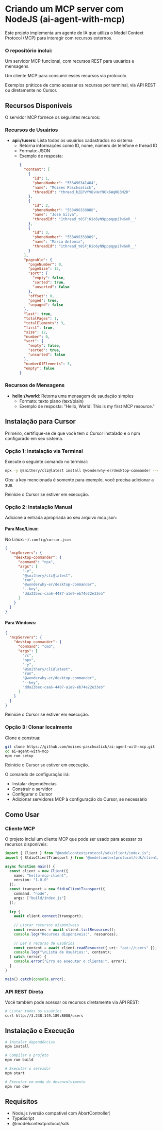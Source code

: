 # Criando um MCP server com NodeJS (ai-agent-with-mcp)

Este projeto implementa um agente de IA que utiliza o Model Context Protocol (MCP) para interagir com recursos externos.

### O repositório inclui:

Um servidor MCP funcional, com recursos REST para usuários e mensagens.

Um cliente MCP para consumir esses recursos via protocolo.

Exemplos práticos de como acessar os recursos por terminal, via API REST ou diretamente no Cursor.

## Recursos Disponíveis

O servidor MCP fornece os seguintes recursos:

### Recursos de Usuários
- **api://users**: Lista todos os usuários cadastrados no sistema
  - Retorna informações como ID, nome, número de telefone e thread ID
  - Formato: JSON
  - Exemplo de resposta:
    ```json
    {
      "content": [
        {
          "id": 1,
          "phoneNumber": "553496341404",
          "name": "Moisés Paschoalick",
          "threadId": "thread_bZEPVYVBvHxY9Ok6WqR63M2D"
        },
        {
          "id": 2,
          "phoneNumber": "553496338888",
          "name": "José Silva",
          "threadId": "1thread_t8SFjKio6yN9pppqypilwGoR__"
        },
        {
          "id": 3,
          "phoneNumber": "553496338889",
          "name": "Maria Antonia",
          "threadId": "1thread_t8SFjKio6yN9pppqypilwGoR__"
        }
      ],
      "pageable": {
        "pageNumber": 0,
        "pageSize": 12,
        "sort": {
          "empty": false,
          "sorted": true,
          "unsorted": false
        },
        "offset": 0,
        "paged": true,
        "unpaged": false
      },
      "last": true,
      "totalPages": 1,
      "totalElements": 3,
      "first": true,
      "size": 12,
      "number": 0,
      "sort": {
        "empty": false,
        "sorted": true,
        "unsorted": false
      },
      "numberOfElements": 3,
      "empty": false
    }
    ```

### Recursos de Mensagens
- **hello://world**: Retorna uma mensagem de saudação simples
  - Formato: texto plano (text/plain)
  - Exemplo de resposta: "Hello, World! This is my first MCP resource."

## Instalação para Cursor

Primeiro, certifique-se de que você tem o Cursor instalado e o npm configurado em seu sistema.

### Opção 1: Instalação via Terminal
Execute o seguinte comando no terminal:

```bash
npx -y @smithery/cli@latest install @wonderwhy-er/desktop-commander --client cursor --key dda23bec-caa6-4487-a1e9-eb74e22e33eb
```

Obs: a key mencionada é somente para exemplo, você precisa adicionar a sua.

Reinicie o Cursor se estiver em execução.

### Opção 2: Instalação Manual
Adicione a entrada apropriada ao seu arquivo mcp.json:

#### Para Mac/Linux:
No Linux: `~/.config/cursor.json`

```json
{
  "mcpServers": {
    "desktop-commander": {
      "command": "npx",
      "args": [
        "-y",
        "@smithery/cli@latest",
        "run",
        "@wonderwhy-er/desktop-commander",
        "--key",
        "dda23bec-caa6-4487-a1e9-eb74e22e33eb"
      ]
    }
  }
}
```

#### Para Windows:

```json
{
  "mcpServers": {
    "desktop-commander": {
      "command": "cmd",
      "args": [
        "/c",
        "npx",
        "-y",
        "@smithery/cli@latest",
        "run",
        "@wonderwhy-er/desktop-commander",
        "--key",
        "dda23bec-caa6-4487-a1e9-eb74e22e33eb"
      ]
    }
  }
}
```

Reinicie o Cursor se estiver em execução.

### Opção 3: Clonar localmente
Clone e construa:

```bash
git clone https://github.com/moises-paschoalick/ai-agent-with-mcp.git
cd ai-agent-with-mcp
npm run setup
```

Reinicie o Cursor se estiver em execução.

O comando de configuração irá:
- Instalar dependências
- Construir o servidor
- Configurar o Cursor
- Adicionar servidores MCP à configuração do Cursor, se necessário

## Como Usar

### Cliente MCP

O projeto inclui um cliente MCP que pode ser usado para acessar os recursos disponíveis:

```typescript
import { Client } from "@modelcontextprotocol/sdk/client/index.js";
import { StdioClientTransport } from "@modelcontextprotocol/sdk/client/stdio.js";

async function main() {
  const client = new Client({
    name: "hello-mcp-client",
    version: "1.0.0"
  });
  const transport = new StdioClientTransport({
    command: "node",
    args: ["build/index.js"]
  });
  
  try {
    await client.connect(transport);
    
    // Listar recursos disponíveis
    const resources = await client.listResources();
    console.log("Recursos disponíveis:", resources);
    
    // Ler o recurso de usuários
    const content = await client.readResource({ uri: "api://users" });
    console.log("\nLista de Usuários:", content);
  } catch (error) {
    console.error("Erro ao executar o cliente:", error);
  }
}

main().catch(console.error);
```

### API REST Direta

Você também pode acessar os recursos diretamente via API REST:

```bash
# Listar todos os usuários
curl http://3.238.149.189:8080/users
```

## Instalação e Execução

```bash
# Instalar dependências
npm install

# Compilar o projeto
npm run build

# Executar o servidor
npm start

# Executar em modo de desenvolvimento
npm run dev
```

## Requisitos

- Node.js (versão compatível com AbortController)
- TypeScript
- @modelcontextprotocol/sdk
